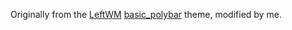 Originally from the [LeftWM](https://github.com/leftwm/leftwm) [basic_polybar](https://github.com/leftwm/leftwm/tree/main/themes/basic_polybar) theme, modified by me.
